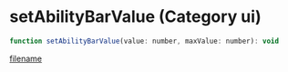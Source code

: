 # setAbilityBarValue (Category ui)

```js
function setAbilityBarValue(value: number, maxValue: number): void
```

[filename](setAbilityBarValue_m.md ':include')